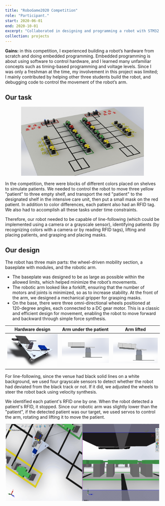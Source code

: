 ```yaml
---
title: "RoboGame2020 Competition"
role: "Participant."
start: 2020-06-01
end: 2020-10-01
excerpt: "Collaborated in designing and programming a robot with STM32 embedded systems for moving simulated patients to designated beds; programmed and controlled the robotic arm for task execution. Achieved <b>Fourth Place</b> in the second round of the competition.<br/><img src='/images/projects/robo-hardware.png' width='400' />"
collection: projects
---
```


**Gains:** in this competition, I experienced building a robot’s hardware from scratch and doing embedded programming. Embedded programming is about using software to control hardware, and I learned many unfamiliar concepts such as timing-based programming and voltage levels. Since I was only a freshman at the time, my involvement in this project was limited; I mainly contributed by helping other three students build the robot, and debugging code to control the movement of the robot’s arm.

Our task
------

<p align="center">
  <img src="/images/projects/robo-background.JPG" width="400"/>
</p>

In the competition, there were blocks of different colors placed on shelves to simulate patients. We needed to control the robot to move three yellow "patient" to three empty shelf, and transport the red "patient" to the designated shelf in the intensive care unit, then put a small mask on the red patient. In addition to color differences, each patient also had an RFID tag. We also had to accomplish all these tasks under time constraints.

Therefore, our robot needed to be capable of line-following (which could be implemented using a camera or a grayscale sensor), identifying patients (by recognizing colors with a camera or by reading RFID tags), lifting and placing patients, and grasping and placing masks.

Our design
------

The robot has three main parts: the wheel-driven mobility section, a baseplate with modules, and the robotic arm. 
* The baseplate was designed to be as large as possible within the allowed limits, which helped minimize the robot’s movements.  
* The robotic arm looked like a forklift, ensuring that the number of motors and joints is minimized, so as to increase stability. At the front of the arm, we designed a mechanical gripper for grasping masks.  
* On the base, there were three omni-directional wheels positioned at 120-degree angles, each connected to a DC gear motor. This is a classic and efficient design for movement, enabling the robot to move forward and backward through simple force synthesis.

Hardware design         |  Arm under the patient | Arm lifted
:-------------------------:|:-------------------------:|:-------------------------:
<img src='/images/projects/robo-hardware.png' width='300' />  |  <img src='/images/projects/robo-arm1.png' width='300' /> | <img src='/images/projects/robo-arm2.png' width='300' />


For line-following, since the venue had black solid lines on a white background, we used four grayscale sensors to detect whether the robot had deviated from the black track or not. 
If it did, we adjusted the wheels to steer the robot back using velocity synthesis. 

We identified each patient's RFID one by one. When the robot detected a patient's RFID, it stopped. Since our robotic arm was slightly lower than the "patient", if the detected patient was our target, we used servos to control the arm, rotating and lifting it to move the patient.

<p align="center">
  <img src="/images/projects/robo-navigate.png" width="500"/>
</p>